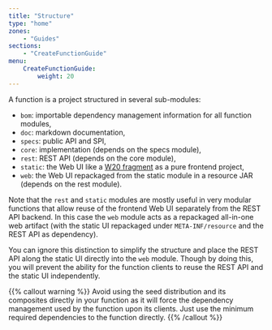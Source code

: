 ```yaml
---
title: "Structure"
type: "home"
zones:
    - "Guides"
sections:
    - "CreateFunctionGuide"
menu:
    CreateFunctionGuide:
        weight: 20
---
```


A function is a project structured in several sub-modules:

* `bom`: importable dependency management information for all function modules,
* `doc`: markdown documentation,
* `specs`: public API and SPI,
* `core`: implementation (depends on the specs module),
* `rest`: REST API (depends on the core module),
* `static`: the Web UI like a [W20 fragment](/docs/w20/concepts/fragment) as a pure frontend project,
* `web`: the Web UI repackaged from the static module in a resource JAR (depends on the rest module).

Note that the `rest` and `static` modules are mostly useful in very modular functions that allow reuse of the frontend 
Web UI separately from the REST API backend. In this case the `web` module acts as a repackaged all-in-one web artifact
(with the static UI repackaged under `META-INF/resource` and the REST API as dependency). 

You can ignore this distinction to simplify the structure and place the REST API along the static UI directly into the 
`web` module. Though by doing this, you will prevent the ability for the function clients to reuse the REST API and the 
static UI independently.   

{{% callout warning %}}
Avoid using the seed distribution and its composites directly in your function as it will force the dependency management
used by the function upon its clients. Just use the minimum required dependencies to the function directly. 
{{% /callout %}}

